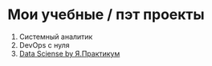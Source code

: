 # Мои учебные / пэт проекты 

1. Системный аналитик
2. DevOps с нуля
3. [Data Sciense by Я.Практикум](https://github.com/alexandreevich/DataScienceYaPractikum/tree/main)

